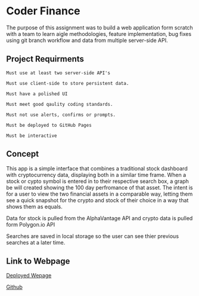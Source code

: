 # Coder Finance

The purpose of this assignment was to build a web application form scratch with a team to learn aigle methodologies, feature implementation, bug fixes using git branch workflow
and data from multiple server-side API.



## Project Requirments

```
Must use at least two server-side API's

Must use client-side to store persistent data.

Must have a polished UI

Must meet good qaulity coding standards.

Must not use alerts, confirms or prompts.

Must be deployed to GitHub Pages

Must be interactive

```

## Concept

 This app is a simple interface that combines a traditional stock dashboard with cryptocurrency data, displaying both in a similar time frame. When a stock or cypto symbol is entered in to their respective search box, a graph be will created showing the 100 day perfromance of that asset. The intent is for a user to view the two financial assets in a comparable way, letting them see a quick snapshot for the crypto and stock of their choice in a way that shows them as equals.

 Data for stock is pulled from the AlphaVantage API and crypto data is pulled form Polygon.io API

 Searches are saved in local storage so the user can see thier previous searches at a later time.

## Link to Webpage

[Deployed Wepage](https://aliciachen10.github.io/stock-and-crypto-app/)

[Github](https://github.com/aliciachen10/stock-and-crypto-app)
